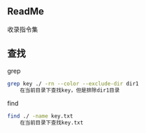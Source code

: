 
## ReadMe
收录指令集


## 查找
grep
```bash
grep key ./ -rn --color --exclude-dir dir1
	在当前目录下查找key，但是排除dir1目录
```

find
```bash
find ./ -name key.txt
	在当前目录下查找key.txt
```
